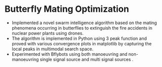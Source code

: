 # Butterfly Mating Optimization
- Implemented a novel swarm intelligence algorithm based on the mating phenomena occurring in butterflies to extinguish the fire accidents in nuclear power plants using drones.
- The algorithm is implemented in Python using 3 peak function and proved with various convergence plots in matplotlib by capturing the local peaks in multimodal search space.
- Experimented with Bflybots using both manoeuvring and non- manoeuvring single signal source and multi signal sources . 
